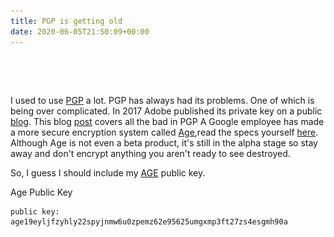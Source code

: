 ```yaml
---
title: PGP is getting old
date: 2020-06-05T21:50:09+00:00
---
```

<img
   data-src="https://res.cloudinary.com/paulportfolio/image/upload/w_auto,c_scale,q_auto,f_auto,dpr_auto/v1591394103/matrix-image.jpg"
alt=""
class="cld-responsive" />


<img
sizes="(max-width: 2160px) 100vw, 2160px"
srcset="
matrix-image_cvuwll_c_scale,w_190.jpg 190w,
matrix-image_cvuwll_c_scale,w_644.jpg 644w,
matrix-image_cvuwll_c_scale,w_961.jpg 961w,
matrix-image_cvuwll_c_scale,w_1201.jpg 1201w,
matrix-image_cvuwll_c_scale,w_1392.jpg 1392w,
matrix-image_cvuwll_c_scale,w_1563.jpg 1563w,
matrix-image_cvuwll_c_scale,w_1722.jpg 1722w,
matrix-image_cvuwll_c_scale,w_1867.jpg 1867w,
matrix-image_cvuwll_c_scale,w_2000.jpg 2000w,
matrix-image_cvuwll_c_scale,w_2116.jpg 2116w,
matrix-image_cvuwll_c_scale,w_2140.jpg 2140w,
matrix-image_cvuwll_c_scale,w_2160.jpg 2160w"
src="matrix-image_cvuwll_c_scale,w_2160.jpg"
alt="">



I used to use  [PGP](https://en.wikipedia.org/wiki/Pretty_Good_Privacy) a lot.
PGP has always had its problems. One of which is being over complicated. In 2017 Adobe published its private key on a public [blog](https://arstechnica.com/information-technology/2017/09/in-spectacular-fail-adobe-security-team-posts-private-pgp-key-on-blog/). This blog [post](https://latacora.micro.blog/2019/07/16/the-pgp-problem.html) covers all the bad in PGP
A Google employee has made a more secure encryption system called [Age](https://github.com/FiloSottile/age),read the specs yourself [here](http://bit.ly/2t225DS).
Although Age is not even a beta product, it's still in the alpha stage so stay away and don't encrypt anything you aren't ready to see destroyed.

So, I guess I should include my [AGE](https://github.com/FiloSottile/age) public key.

Age Public Key


<pre><code>public key: age19eyljfzyhly22spyjnmw6u0zpemz62e95625umgxmp3ft27zs4esgmh90a</code></pre>

<img
   data-src="https://res.cloudinary.com/paulportfolio/image/upload/w_auto,c_scale,q_auto,f_auto,dpr_auto/v1575916808/Signature/Paul-Applegate-blog-maybe-last.png"
alt=""
class="cld-responsive" />
